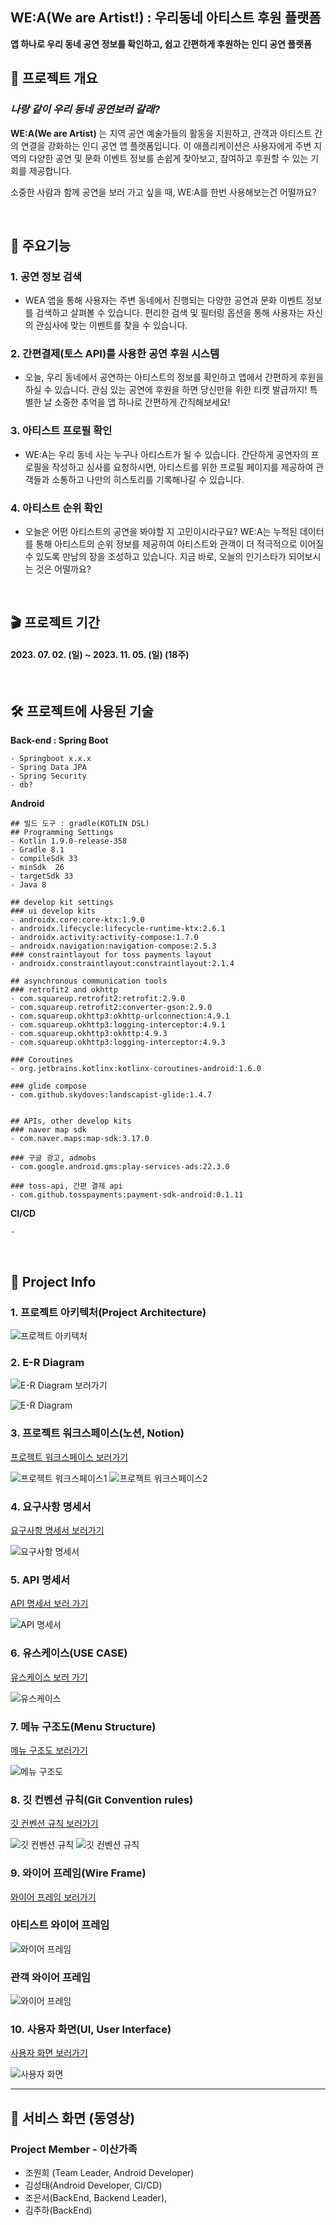 ## WE:A(We are Artist!) : 우리동네 아티스트 후원 플랫폼

**앱 하나로 우리 동네 공연 정보를 확인하고, 쉽고 간편하게 후원하는 인디 공연 플랫폼**


## 📜 프로젝트 개요

### **_나랑 같이 우리 동네 공연보러 갈래?_**

**WE:A(We are Artist)** 는 지역 공연 예술가들의 활동을 지원하고, 관객과 아티스트 간의 연결을 강화하는 인디 공연 앱 플랫폼입니다. 이 애플리케이션은 사용자에게 주변 지역의 다양한 공연 및 문화 이벤트 정보를 손쉽게 찾아보고, 참여하고 후원할 수 있는 기회를 제공합니다.

소중한 사람과 함께 공연을 보러 가고 싶을 때, WE:A를 한번 사용해보는건 어떨까요?

<br/>

## 📃 주요기능

### 1. 공연 정보 검색
- WEA 앱을 통해 사용자는 주변 동네에서 진행되는 다양한 공연과 문화 이벤트 정보를 검색하고 살펴볼 수 있습니다. 편리한 검색 및 필터링 옵션을 통해 사용자는 자신의 관심사에 맞는 이벤트를 찾을 수 있습니다.

### 2. 간편결제(토스 API)를 사용한 공연 후원 시스템
- 오늘, 우리 동네에서 공연하는 아티스트의 정보를 확인하고 앱에서 간편하게 후원을 하실 수 있습니다. 관심 있는 공연에 후원을 하면 당신만을 위한 티켓 발급까지! 특별한 날 소중한 추억을 앱 하나로 간편하게 간직해보세요!

### 3. 아티스트 프로필 확인
- WE:A는 우리 동네 사는 누구나 아티스트가 될 수 있습니다. 간단하게 공연자의 프로필을 작성하고 심사를 요청하시면, 아티스트를 위한 프로필 페이지를 제공하여 관객들과 소통하고 나만의 히스토리를 기록해나갈 수 있습니다. 

### 4. 아티스트 순위 확인
- 오늘은 어떤 아티스트의 공연을 봐야할 지 고민이시라구요? WE:A는 누적된 데이터를 통해 아티스트의 순위 정보를 제공하여 아티스트와 관객이 더 적극적으로 이어질 수 있도록 만남의 장을 조성하고 있습니다. 지금 바로, 오늘의 인기스타가 되어보시는 것은 어떨까요?
<br>

## 🎬 프로젝트 기간

#### 2023. 07. 02. (일) ~ 2023. 11. 05. (일) (18주)

<br/>

## 🛠 프로젝트에 사용된 기술

**Back-end : Spring Boot**
```
- Springboot x.x.x
- Spring Data JPA
- Spring Security
- db?
```

**Android**

```
## 빌드 도구 : gradle(KOTLIN DSL)
## Programming Settings
- Kotlin 1.9.0-release-358
- Gradle 8.1
- compileSdk 33
- minSdk  26
- targetSdk 33
- Java 8

## develop kit settings
### ui develop kits
- androidx.core:core-ktx:1.9.0
- androidx.lifecycle:lifecycle-runtime-ktx:2.6.1
- androidx.activity:activity-compose:1.7.0
- androidx.navigation:navigation-compose:2.5.3
### constraintlayout for toss payments layout
- androidx.constraintlayout:constraintlayout:2.1.4

## asynchronous communication tools
### retrofit2 and okhttp
- com.squareup.retrofit2:retrofit:2.9.0
- com.squareup.retrofit2:converter-gson:2.9.0
- com.squareup.okhttp3:okhttp-urlconnection:4.9.1
- com.squareup.okhttp3:logging-interceptor:4.9.1
- com.squareup.okhttp3:okhttp:4.9.3
- com.squareup.okhttp3:logging-interceptor:4.9.3

### Coroutines
- org.jetbrains.kotlinx:kotlinx-coroutines-android:1.6.0

### glide compose
- com.github.skydoves:landscapist-glide:1.4.7


## APIs, other develop kits
### naver map sdk
- com.naver.maps:map-sdk:3.17.0

### 구글 광고, admobs
- com.google.android.gms:play-services-ads:22.3.0

### toss-api, 간편 결제 api
- com.github.tosspayments:payment-sdk-android:0.1.11
```

**CI/CD**

```
- 
```

<br/>

## 🚩 Project Info

### 1. 프로젝트 아키텍처(Project Architecture)
![프로젝트 아키텍처](./assets/wea_blueprint.png)


### 2. E-R Diagram
![E-R Diagram 보러가기](https://www.notion.so/E-R-Digram-da623c84b64b4db8972168da0e2261e4)

![E-R Diagram](./assets/erd.png)

### 3. 프로젝트 워크스페이스(노션, Notion)
[프로젝트 워크스페이스 보러가기](https://secret-nebula-014.notion.site/WE-A-152d47344b7d449290d44811aee37d5a?pvs=4)

![프로젝트 워크스페이스1](./assets/work1.png)
![프로젝트 워크스페이스2](./assets/work2.png)


### 4. 요구사항 명세서
[요구사항 명세서 보러가기](https://docs.google.com/spreadsheets/d/1xtZZIdOm18zNBqhUbdQQi8cfbaRAYBCD/edit?usp=sharing&ouid=102208980798385722229&rtpof=true&sd=true)

![요구사항 명세서](./assets/requirements_specification.PNG)


### 5. API 명세서
[API 명세서 보러 가기](https://www.notion.so/API-03cafb39cd8c4175bd26cbf86fc11f44)

![API 명세서](./assets/rest_api_specification.PNG)

### 6. 유스케이스(USE CASE)
[유스케이스 보러 가기](https://www.notion.so/USE-CASE-33c6d180ddf64566a773624e4d864ce3)

![유스케이스](./assets/use_case.png)


### 7. 메뉴 구조도(Menu Structure)
[메뉴 구조도 보러가기](https://www.notion.so/Menu-Structure-1b569cfd18654f418259a2eae92b1936)


![메뉴 구조도](./assets/menu_structure_diagram.png)

### 8. 깃 컨벤션 규칙(Git Convention rules)
[깃 컨벤션 규칙 보러가기](https://www.notion.so/GIT-4c22984719314bdb89e4fad741ed174e)

![깃 컨벤션 규칙](./assets/git_convention_1.PNG)
![깃 컨벤션 규칙](./assets/git_convention_2.PNG)


### 9. 와이어 프레임(Wire Frame)
[와이어 프레임 보러가기](https://www.notion.so/Wire-Frame-b567020010614f229b9b45fc19fd1740)

### 아티스트 와이어 프레임
![와이어 프레임](./assets/wire_frame_artist.png)

### 관객 와이어 프레임
![와이어 프레임](./assets/wire_frame_client.png)


### 10. 사용자 화면(UI, User Interface)
[사용자 화면 보러가기](https://www.notion.so/User-Interface-5742ab1b1c184330a0a9afb09c5d165c)

![사용자 화면](./assets/user_interface.png)

---

## 👀 서비스 화면 (동영상)






### Project Member - 이산가족
- 조원희 (Team Leader, Android Developer)
- 김성태(Android Developer, CI/CD)
- 조은서(BackEnd, Backend Leader),
- 김주하(BackEnd)
